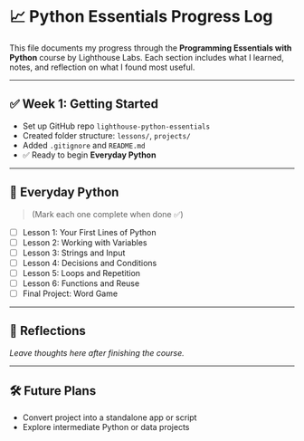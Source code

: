 # 📈 Python Essentials Progress Log

This file documents my progress through the **Programming Essentials with Python** course by Lighthouse Labs. Each section includes what I learned, notes, and reflection on what I found most useful.

---

## ✅ Week 1: Getting Started
- Set up GitHub repo `lighthouse-python-essentials`
- Created folder structure: `lessons/`, `projects/`
- Added `.gitignore` and `README.md`
- ✅ Ready to begin **Everyday Python**

---

## 📆 Everyday Python
> (Mark each one complete when done ✅)

- [ ] Lesson 1: Your First Lines of Python  
- [ ] Lesson 2: Working with Variables  
- [ ] Lesson 3: Strings and Input  
- [ ] Lesson 4: Decisions and Conditions  
- [ ] Lesson 5: Loops and Repetition  
- [ ] Lesson 6: Functions and Reuse  
- [ ] Final Project: Word Game

---

## 🧠 Reflections
_Leave thoughts here after finishing the course._

---

## 🛠 Future Plans
- Convert project into a standalone app or script
- Explore intermediate Python or data projects

